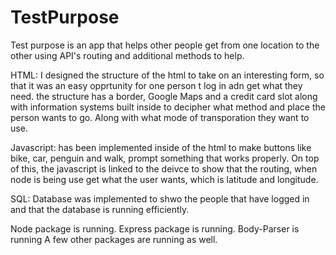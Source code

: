 # TestPurpose

Test purpose is an app that helps other people get from one
location to the other using API's routing and additional methods to help.

HTML: I designed the structure of the html to take on an interesting form, so 
that it was an easy opprtunity for one person t log in adn get what they need.
the structure has a border, Google Maps and a credit card slot along with information systems built inside to decipher 
what method and place the person wants to go. Along with what mode of transporation they want to use.

Javascript: has been implemented inside of the html to make buttons like bike, car, penguin and walk, prompt 
something that works properly.
On top of this, the javascript is linked to the deivce to show that the routing, when node is being use get what
the user wants, which is latitude and longitude.

SQL: Database was implemented to shwo the people that have logged in and that the database is running efficiently.

Node package is running.
Express package is running.
Body-Parser is running
A few other packages are running as well.


